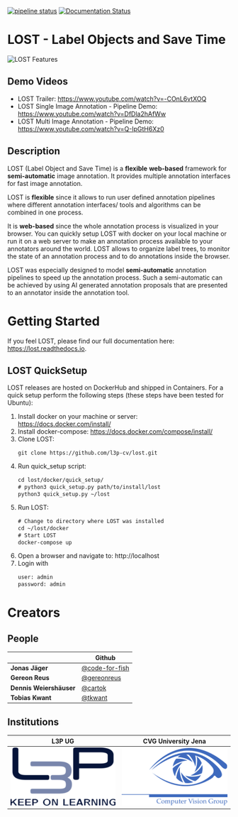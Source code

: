 [![pipeline status](https://gitlab.com/l3p-cv/lost/badges/master/pipeline.svg)](https://gitlab.com/l3p-cv/lost/pipelines)
[![Documentation Status](https://readthedocs.org/projects/lost/badge/?version=latest)](https://lost.readthedocs.io/en/latest/?badge=latest)
# LOST - Label Objects and Save Time
![LOST Features](docs/sphinx/source/images/LOSTFeaturesIn40seconds.gif)
## Demo Videos
* LOST Trailer: https://www.youtube.com/watch?v=-COnL6vtXOQ
* LOST Single Image Annotation - Pipeline Demo: https://www.youtube.com/watch?v=DfDla2hAfWw
* LOST Multi Image Annotation - Pipeline Demo: https://www.youtube.com/watch?v=Q-IpGtH6Xz0

## Description
LOST (Label Object and Save Time) is a **flexible** **web-based** framework
for **semi-automatic** image annotation.
It provides multiple annotation interfaces for fast image annotation.

LOST is **flexible** since it allows to run user defined annotation
pipelines where different
annotation interfaces/ tools and algorithms can be combined in one process.

It is **web-based** since the whole annotation process is visualized in
your browser.
You can quickly setup LOST with docker on your local machine or run it
on a web server to make an annotation process available to your
annotators around the world.
LOST allows to organize label trees, to monitor the state of an
annotation process and to do annotations inside the browser.

LOST was especially designed to model **semi-automatic** annotation
pipelines to speed up the annotation process.
Such a semi-automatic can be achieved by using AI generated annotation
proposals that are presented to an annotator inside the annotation tool.

# Getting Started
If you feel LOST, 
please find our full documentation here: https://lost.readthedocs.io.

## LOST QuickSetup
LOST releases are hosted on DockerHub and shipped in Containers.
For a quick setup perform the following steps (these steps have been 
tested for Ubuntu):

1. Install docker on your machine or server:
    https://docs.docker.com/install/
2. Install docker-compose:
    https://docs.docker.com/compose/install/
3. Clone LOST:
    ```
    git clone https://github.com/l3p-cv/lost.git
    ```
4. Run quick_setup script:
    ```
    cd lost/docker/quick_setup/
    # python3 quick_setup.py path/to/install/lost
    python3 quick_setup.py ~/lost
    ```
5. Run LOST:
   ``` 
   # Change to directory where LOST was installed
   cd ~/lost/docker 
   # Start LOST
   docker-compose up
   ```
6. Open a browser and navigate to: http://localhost
7. Login with 
    ```
    user: admin
    password: admin
    ```

# Creators
## People
|   | Github | 
|---|--------|
|**Jonas Jäger**| [@code-for-fish](https://github.com/code-for-fish) | 
|**Gereon Reus**| [@gereonreus](https://github.com/gereonreus) | 
|**Dennis Weiershäuser** | [@cartok](https://github.com/cartok) | 
|**Tobias Kwant** | [@tkwant](https://github.com/tkwant) | 


## Institutions
| L3P UG | CVG University Jena 
|--|--|
|[![L3P UG](docs/l3pug.png)](https://l3p-cv.com/) |[![CVG Uni Jena](docs/cvgjena.png)](https://www.inf-cv.uni-jena.de/) |
